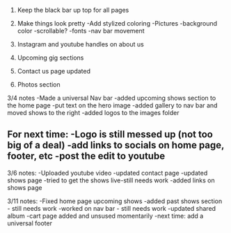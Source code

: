 1. Keep the black bar up top for all pages
2. Make things look pretty
    -Add stylized coloring
    -Pictures
    -background color
    -scrollable?
    -fonts
    -nav bar movement
    
3. Instagram and youtube handles on about us

4. Upcoming gig sections

5. Contact us page updated

6. Photos section



3/4 notes
-Made a universal Nav bar
-added upcoming shows section to the home page
    -put text on the hero image
-added gallery to nav bar and moved shows to the right
-added logos to the images folder

For next time:
-Logo is still messed up (not too big of a deal)
-add links to socials on home page, footer, etc
-post the edit to youtube
-

3/6 notes:
-Uploaded youtube video
-updated contact page
-updated shows page
-tried to get the shows live-still needs work
-added links on shows page

3/11 notes:
-Fixed home page upcoming shows
-added past shows section - still needs work
-worked on nav bar - still needs work
-updated shared album
-cart page added and unsused momentarily
-next time: add a universal footer